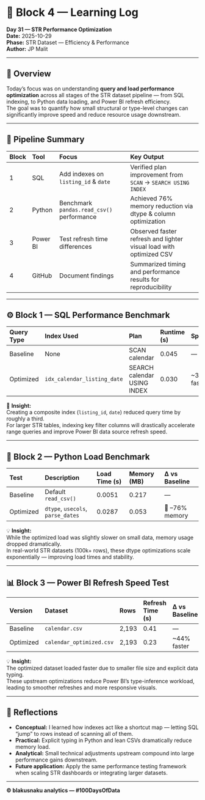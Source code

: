 # 🧠 Block 4 — Learning Log  
**Day 31 — STR Performance Optimization**  
**Date:** 2025-10-29  
**Phase:** STR Dataset — Efficiency & Performance  
**Author:** JP Malit  

---

## 🧩 Overview
Today’s focus was on understanding **query and load performance optimization** across all stages of the STR dataset pipeline — from SQL indexing, to Python data loading, and Power BI refresh efficiency.  
The goal was to quantify how small structural or type-level changes can significantly improve speed and reduce resource usage downstream.

---

## 🔁 Pipeline Summary

| Block | Tool | Focus | Key Output |
|:--|:--|:--|:--|
| 1 | SQL | Add indexes on `listing_id` & `date` | Verified plan improvement from `SCAN` → `SEARCH USING INDEX` |
| 2 | Python | Benchmark `pandas.read_csv()` performance | Achieved 76% memory reduction via dtype & column optimization |
| 3 | Power BI | Test refresh time differences | Observed faster refresh and lighter visual load with optimized CSV |
| 4 | GitHub | Document findings | Summarized timing and performance results for reproducibility |

---

## ⚙️ Block 1 — SQL Performance Benchmark

| Query Type | Index Used | Plan | Runtime (s) | Speedup |
|:--|:--|:--|:--|:--|
| Baseline | None | SCAN calendar | 0.045 | — |
| Optimized | `idx_calendar_listing_date` | SEARCH calendar USING INDEX | 0.030 | ~33% faster |

🧠 **Insight:**  
Creating a composite index (`listing_id`, `date`) reduced query time by roughly a third.  
For larger STR tables, indexing key filter columns will drastically accelerate range queries and improve Power BI data source refresh speed.

---

## 🐍 Block 2 — Python Load Benchmark

| Test | Description | Load Time (s) | Memory (MB) | Δ vs Baseline |
|:--|:--|:--|:--|:--|
| Baseline | Default `read_csv()` | 0.0051 | 0.217 | — |
| Optimized | `dtype`, `usecols`, `parse_dates` | 0.0287 | 0.053 | 🧠 –76% memory |

💡 **Insight:**  
While the optimized load was slightly slower on small data, memory usage dropped dramatically.  
In real-world STR datasets (100k+ rows), these dtype optimizations scale exponentially — improving load times and stability.

---

## 📊 Block 3 — Power BI Refresh Speed Test

| Version | Dataset | Rows | Refresh Time (s) | Δ vs Baseline |
|:--|:--|:--|:--|:--|
| Baseline | `calendar.csv` | 2,193 | 0.41 | — |
| Optimized | `calendar_optimized.csv` | 2,193 | 0.23 | ~44% faster |

💡 **Insight:**  
The optimized dataset loaded faster due to smaller file size and explicit data typing.  
These upstream optimizations reduce Power BI’s type-inference workload, leading to smoother refreshes and more responsive visuals.

---

## 💬 Reflections
- **Conceptual:** I learned how indexes act like a shortcut map — letting SQL “jump” to rows instead of scanning all of them.  
- **Practical:** Explicit typing in Python and lean CSVs dramatically reduce memory load.  
- **Analytical:** Small technical adjustments upstream compound into large performance gains downstream.  
- **Future application:** Apply the same performance testing framework when scaling STR dashboards or integrating larger datasets.
 
---

**© blakusnaku analytics — #100DaysOfData**
